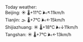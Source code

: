 Today weather:  
Beijing: ☀️   🌡️+11°C 🌬️↖11km/h  
Tianjin: 🌫  🌡️+7°C 🌬️←15km/h  
Shijiazhuang: ☀️   🌡️+18°C 🌬️↓11km/h  
Tangshan: ☀️   🌡️+7°C 🌬️←13km/h  
